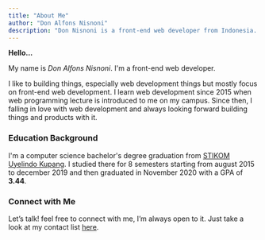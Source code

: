 ```yaml
---
title: "About Me"
author: "Don Alfons Nisnoni"
description: "Don Nisnoni is a front-end web developer from Indonesia. He like to building things, especially web development things but mostly focus on front-end web development"
---
```


**Hello...**

My name is _Don Alfons Nisnoni_. I'm a front-end web developer.

I like to building things, especially web development things but mostly focus on front-end web development. I learn web development since 2015 when web programming lecture is introduced to me on my campus. Since then, I falling in love with web development and always looking forward building things and products with it. <!-- I just graduated back in november last year and currently looking for a job. -->

### Education Background

I'm a computer science bachelor's degree graduation from [STIKOM Uyelindo Kupang](http://uyelindo.ac.id).
I studied there for 8 semesters starting from august 2015 to december 2019 and then graduated in November 2020 with a GPA of **3.44**.

### Connect with Me

Let’s talk! feel free to connect with me, I’m always open to it. Just take a look at my contact list [here](https://link.gallery/donnisnoni).
